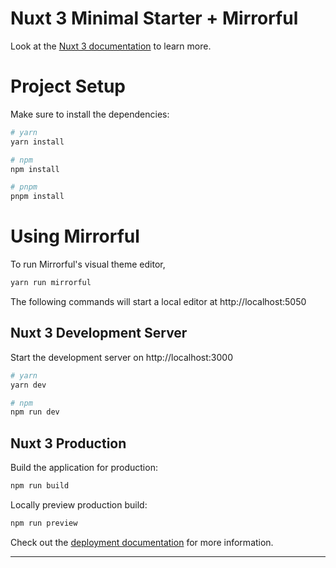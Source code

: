 # Nuxt 3 Minimal Starter + Mirrorful

Look at the [Nuxt 3 documentation](https://nuxt.com/docs/getting-started/introduction) to learn more.

# Project Setup

Make sure to install the dependencies:

```bash
# yarn
yarn install

# npm
npm install

# pnpm
pnpm install
```

# Using Mirrorful

To run Mirrorful's visual theme editor,

```bash
yarn run mirrorful
```

The following commands will start a local editor at http://localhost:5050

## Nuxt 3 Development Server

Start the development server on http://localhost:3000

```bash
# yarn
yarn dev

# npm
npm run dev
```

## Nuxt 3 Production

Build the application for production:

```bash
npm run build
```

Locally preview production build:

```bash
npm run preview
```

Check out the [deployment documentation](https://nuxt.com/docs/getting-started/deployment) for more information.

---
